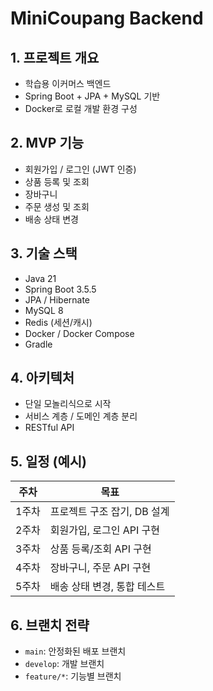 # MiniCoupang Backend

## 1. 프로젝트 개요
- 학습용 이커머스 백엔드
- Spring Boot + JPA + MySQL 기반
- Docker로 로컬 개발 환경 구성

## 2. MVP 기능
- 회원가입 / 로그인 (JWT 인증)
- 상품 등록 및 조회
- 장바구니
- 주문 생성 및 조회
- 배송 상태 변경

## 3. 기술 스택
- Java 21
- Spring Boot 3.5.5
- JPA / Hibernate
- MySQL 8
- Redis (세션/캐시)
- Docker / Docker Compose
- Gradle

## 4. 아키텍처
- 단일 모놀리식으로 시작
- 서비스 계층 / 도메인 계층 분리
- RESTful API

## 5. 일정 (예시)
| 주차 | 목표 |
|-------|-------|
| 1주차 | 프로젝트 구조 잡기, DB 설계 |
| 2주차 | 회원가입, 로그인 API 구현 |
| 3주차 | 상품 등록/조회 API 구현 |
| 4주차 | 장바구니, 주문 API 구현 |
| 5주차 | 배송 상태 변경, 통합 테스트 |

## 6. 브랜치 전략
- `main`: 안정화된 배포 브랜치
- `develop`: 개발 브랜치
- `feature/*`: 기능별 브랜치
